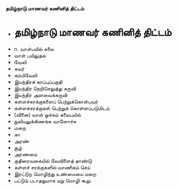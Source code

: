 **தமிழ்நாடு மாணவர் கணினித் திட்டம்**
- # தமிழ்நாடு மாணவர் கணினித் திட்டம்
- n. வாள்பயில் கலை
- வாள் பயிலுதல்
- வேலி
- சுவர்
- கம்பிவேலி
- இயந்திரக் காப்புப்பகுதி
- இயந்திர நெறிசெலுத்து கருவி
- இயந்திர அளவைக்கருவி
- கள்ளச்சரக்குகளைப் பெற்றுக்கொள்பவர்
- கள்ளச்சரக்குகள் பெற்றுக் கொள்ளப்படுமிடம்
- (வினை) வாள் ஓச்சும் கலைபயில்
- நுலியலுக்கிணங்க வாளோச்சு
- மறை
- கா
- அரண்
- சூழ்
- அரணமை
- குதிரைவகையில் வேவிளைத் தாண்டு
- கள்ளச் சரக்குகளில் வாணிகம் செய்
- இரட்டுற மொழிந்து உண்மையை மறை
- பட்டும் படாததுமாக மறு மொழி கூறு.


